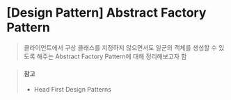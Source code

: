 # [Design Pattern] Abstract Factory Pattern
> 클라이언트에서 구상 클래스를 지정하지 않으면서도 일군의 객체를 생성할 수 있도록 해주는 Abstract Factory Pattern에 대해 정리해보고자 함














> #### 참고
> * Head First Design Patterns

